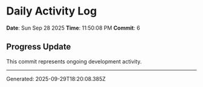 # Daily Activity Log

**Date**: Sun Sep 28 2025
**Time**: 11:50:08 PM
**Commit**: 6

## Progress Update

This commit represents ongoing development activity.

---
Generated: 2025-09-29T18:20:08.385Z
